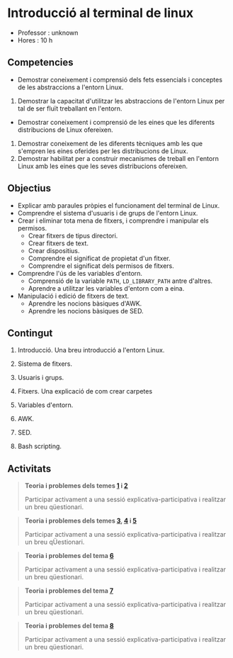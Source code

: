 
# Introducció al terminal de linux

* Professor : unknown
* Hores		: 10 h

## Competencies

* Demostrar coneixement i comprensió dels fets essencials i conceptes de les abstraccions a l'entorn Linux.
1. Demostrar la capacitat d'utilitzar les abstraccions de l'entorn Linux per tal de ser fluït treballant en l'entorn.
* Demostrar coneixement i comprensió de les eines que les diferents distribucions de Linux ofereixen.
1. Demostrar coneixement de les diferents tècniques amb les que s'empren les eines oferides per les distribucions de Linux.
2. Demostrar habilitat per a construir mecanismes de treball en l'entorn Linux amb les eines que les seves distribucions ofereixen.

## Objectius

* Explicar amb paraules pròpies el funcionament del terminal de Linux.
* Comprendre el sistema d'usuaris i de grups de l'entorn Linux.
* Crear i eliminar tota mena de fitxers, i comprendre i manipular els permisos.
  * Crear fitxers de tipus directori.
  * Crear fitxers de text.
  * Crear dispositius.
  * Comprendre el significat de propietat d'un fitxer.
  * Comprendre el significat dels permisos de fitxers.
* Comprendre l'ús de les variables d'entorn.
  * Comprensió de la variable `PATH`, `LD_LIBRARY_PATH` antre d'altres.
  * Aprendre a utilitzar les variables d'entorn com a eina.
* Manipulació i edició de fitxers de text.
  * Aprendre les nocions bàsiques d'AWK.
  * Aprendre les nocions bàsiques de SED.

## Contingut

1. <a name="t-introduccio"></a> Introducció.
Una breu introducció a l'entorn Linux.

2. <a name="t-sistema-fitxers"></a> Sistema de fitxers.

3. <a name="t-usuaris-grups"></a> Usuaris i grups.

4. <a name="t-fitxers"></a> Fitxers.
Una explicació de com crear carpetes

5. <a name="t-variables"></a> Variables d'entorn.

6. <a name="t-awk"></a> AWK.

7. <a name="t-sed"></a> SED.

8. <a name="t-bash-scripting"></a> Bash scripting.


## Activitats

> **Teoria i problemes dels temes [1](#t-introduccio) i [2](#t-sistema-fitxers)**
> 
> Participar activament a una sessió explicativa-participativa i realitzar un breu qüestionari.

> **Teoria i problemes dels temes [3](#t-ususaris-grups), [4](#t-fitxers) i [5](#t-variables)**
>
> Participar activament a una sessió explicativa-participativa i realitzar un breu qÜestionari.

> **Teoria i problemes del tema [6](#t-awk)**
>
> Participar activament a una sessió explicativa-participativa i realitzar un breu qüestionari.

> **Teoria i problemes del tema [7](#t-sed)**
>
> Participar activament a una sessió explicativa-participativa i realitzar un breu qüestionari.

> **Teoria i problemes del tema [8](#t-bash-scripting)**
>
> Participar activament a una sessió explicativa-participativa i realitzar un breu qüestionari.

